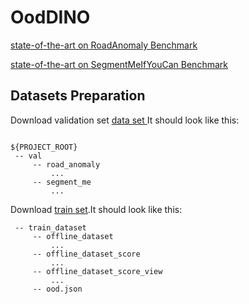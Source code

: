 # OodDINO

[state-of-the-art on RoadAnomaly Benchmark](https://paperswithcode.com/sota/anomaly-detection-on-road-anomaly)

[state-of-the-art on SegmentMeIfYouCan Benchmark](https://segmentmeifyoucan.com/leaderboard)

## Datasets Preparation

Download validation set [data set ](https://drive.google.com/file/d/1IbD_zl5MecMCEj6ozGh40FE5u-MaxPLh/view?usp=sharing) It should look like this: 
```

${PROJECT_ROOT}
 -- val       
     -- road_anomaly
         ...
     -- segment_me
         ...
```
Download [train set](https://drive.google.com/file/d/1k25FpVP4pG3ER3eXsR-go_iprZMEdEae/view?usp=sharing).It should look like this: 
```
 -- train_dataset
     -- offline_dataset
         ...
     -- offline_dataset_score
         ...
     -- offline_dataset_score_view
         ...
     -- ood.json
```
